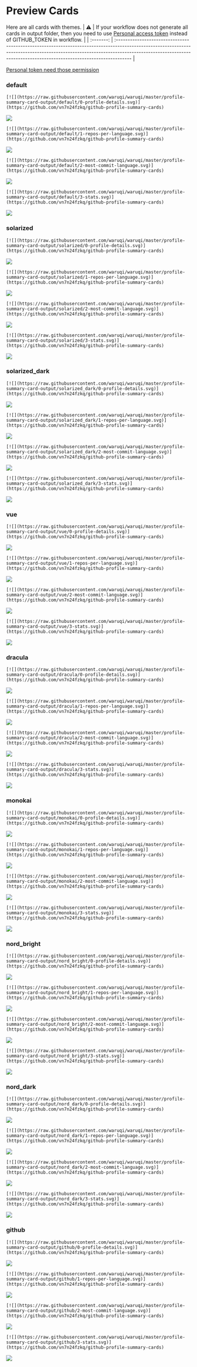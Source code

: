 
# Preview Cards

Here are all cards with themes.
| :warning: | If your workflow does not generate all cards in output folder, then you need to use [Personal access token](https://docs.github.com/en/actions/configuring-and-managing-workflows/creating-and-storing-encrypted-secrets) instead of GITHUB_TOKEN in workflow. |
| :-------: | :------------------------------------------------------------------------------------------------------------------------------------------------------------------------------------------------------------------------------------------------ |

[Personal token need those permission](https://github.com/vn7n24fzkq/github-profile-summary-cards/wiki/Personal-access-token-permissions)


### default


```
[![](https://raw.githubusercontent.com/waruqi/waruqi/master/profile-summary-card-output/default/0-profile-details.svg)](https://github.com/vn7n24fzkq/github-profile-summary-cards)
```
![](https://raw.githubusercontent.com/waruqi/waruqi/master/profile-summary-card-output/default/0-profile-details.svg)


```
[![](https://raw.githubusercontent.com/waruqi/waruqi/master/profile-summary-card-output/default/1-repos-per-language.svg)](https://github.com/vn7n24fzkq/github-profile-summary-cards)
```
![](https://raw.githubusercontent.com/waruqi/waruqi/master/profile-summary-card-output/default/1-repos-per-language.svg)


```
[![](https://raw.githubusercontent.com/waruqi/waruqi/master/profile-summary-card-output/default/2-most-commit-language.svg)](https://github.com/vn7n24fzkq/github-profile-summary-cards)
```
![](https://raw.githubusercontent.com/waruqi/waruqi/master/profile-summary-card-output/default/2-most-commit-language.svg)


```
[![](https://raw.githubusercontent.com/waruqi/waruqi/master/profile-summary-card-output/default/3-stats.svg)](https://github.com/vn7n24fzkq/github-profile-summary-cards)
```
![](https://raw.githubusercontent.com/waruqi/waruqi/master/profile-summary-card-output/default/3-stats.svg)


### solarized


```
[![](https://raw.githubusercontent.com/waruqi/waruqi/master/profile-summary-card-output/solarized/0-profile-details.svg)](https://github.com/vn7n24fzkq/github-profile-summary-cards)
```
![](https://raw.githubusercontent.com/waruqi/waruqi/master/profile-summary-card-output/solarized/0-profile-details.svg)


```
[![](https://raw.githubusercontent.com/waruqi/waruqi/master/profile-summary-card-output/solarized/1-repos-per-language.svg)](https://github.com/vn7n24fzkq/github-profile-summary-cards)
```
![](https://raw.githubusercontent.com/waruqi/waruqi/master/profile-summary-card-output/solarized/1-repos-per-language.svg)


```
[![](https://raw.githubusercontent.com/waruqi/waruqi/master/profile-summary-card-output/solarized/2-most-commit-language.svg)](https://github.com/vn7n24fzkq/github-profile-summary-cards)
```
![](https://raw.githubusercontent.com/waruqi/waruqi/master/profile-summary-card-output/solarized/2-most-commit-language.svg)


```
[![](https://raw.githubusercontent.com/waruqi/waruqi/master/profile-summary-card-output/solarized/3-stats.svg)](https://github.com/vn7n24fzkq/github-profile-summary-cards)
```
![](https://raw.githubusercontent.com/waruqi/waruqi/master/profile-summary-card-output/solarized/3-stats.svg)


### solarized_dark


```
[![](https://raw.githubusercontent.com/waruqi/waruqi/master/profile-summary-card-output/solarized_dark/0-profile-details.svg)](https://github.com/vn7n24fzkq/github-profile-summary-cards)
```
![](https://raw.githubusercontent.com/waruqi/waruqi/master/profile-summary-card-output/solarized_dark/0-profile-details.svg)


```
[![](https://raw.githubusercontent.com/waruqi/waruqi/master/profile-summary-card-output/solarized_dark/1-repos-per-language.svg)](https://github.com/vn7n24fzkq/github-profile-summary-cards)
```
![](https://raw.githubusercontent.com/waruqi/waruqi/master/profile-summary-card-output/solarized_dark/1-repos-per-language.svg)


```
[![](https://raw.githubusercontent.com/waruqi/waruqi/master/profile-summary-card-output/solarized_dark/2-most-commit-language.svg)](https://github.com/vn7n24fzkq/github-profile-summary-cards)
```
![](https://raw.githubusercontent.com/waruqi/waruqi/master/profile-summary-card-output/solarized_dark/2-most-commit-language.svg)


```
[![](https://raw.githubusercontent.com/waruqi/waruqi/master/profile-summary-card-output/solarized_dark/3-stats.svg)](https://github.com/vn7n24fzkq/github-profile-summary-cards)
```
![](https://raw.githubusercontent.com/waruqi/waruqi/master/profile-summary-card-output/solarized_dark/3-stats.svg)


### vue


```
[![](https://raw.githubusercontent.com/waruqi/waruqi/master/profile-summary-card-output/vue/0-profile-details.svg)](https://github.com/vn7n24fzkq/github-profile-summary-cards)
```
![](https://raw.githubusercontent.com/waruqi/waruqi/master/profile-summary-card-output/vue/0-profile-details.svg)


```
[![](https://raw.githubusercontent.com/waruqi/waruqi/master/profile-summary-card-output/vue/1-repos-per-language.svg)](https://github.com/vn7n24fzkq/github-profile-summary-cards)
```
![](https://raw.githubusercontent.com/waruqi/waruqi/master/profile-summary-card-output/vue/1-repos-per-language.svg)


```
[![](https://raw.githubusercontent.com/waruqi/waruqi/master/profile-summary-card-output/vue/2-most-commit-language.svg)](https://github.com/vn7n24fzkq/github-profile-summary-cards)
```
![](https://raw.githubusercontent.com/waruqi/waruqi/master/profile-summary-card-output/vue/2-most-commit-language.svg)


```
[![](https://raw.githubusercontent.com/waruqi/waruqi/master/profile-summary-card-output/vue/3-stats.svg)](https://github.com/vn7n24fzkq/github-profile-summary-cards)
```
![](https://raw.githubusercontent.com/waruqi/waruqi/master/profile-summary-card-output/vue/3-stats.svg)


### dracula


```
[![](https://raw.githubusercontent.com/waruqi/waruqi/master/profile-summary-card-output/dracula/0-profile-details.svg)](https://github.com/vn7n24fzkq/github-profile-summary-cards)
```
![](https://raw.githubusercontent.com/waruqi/waruqi/master/profile-summary-card-output/dracula/0-profile-details.svg)


```
[![](https://raw.githubusercontent.com/waruqi/waruqi/master/profile-summary-card-output/dracula/1-repos-per-language.svg)](https://github.com/vn7n24fzkq/github-profile-summary-cards)
```
![](https://raw.githubusercontent.com/waruqi/waruqi/master/profile-summary-card-output/dracula/1-repos-per-language.svg)


```
[![](https://raw.githubusercontent.com/waruqi/waruqi/master/profile-summary-card-output/dracula/2-most-commit-language.svg)](https://github.com/vn7n24fzkq/github-profile-summary-cards)
```
![](https://raw.githubusercontent.com/waruqi/waruqi/master/profile-summary-card-output/dracula/2-most-commit-language.svg)


```
[![](https://raw.githubusercontent.com/waruqi/waruqi/master/profile-summary-card-output/dracula/3-stats.svg)](https://github.com/vn7n24fzkq/github-profile-summary-cards)
```
![](https://raw.githubusercontent.com/waruqi/waruqi/master/profile-summary-card-output/dracula/3-stats.svg)


### monokai


```
[![](https://raw.githubusercontent.com/waruqi/waruqi/master/profile-summary-card-output/monokai/0-profile-details.svg)](https://github.com/vn7n24fzkq/github-profile-summary-cards)
```
![](https://raw.githubusercontent.com/waruqi/waruqi/master/profile-summary-card-output/monokai/0-profile-details.svg)


```
[![](https://raw.githubusercontent.com/waruqi/waruqi/master/profile-summary-card-output/monokai/1-repos-per-language.svg)](https://github.com/vn7n24fzkq/github-profile-summary-cards)
```
![](https://raw.githubusercontent.com/waruqi/waruqi/master/profile-summary-card-output/monokai/1-repos-per-language.svg)


```
[![](https://raw.githubusercontent.com/waruqi/waruqi/master/profile-summary-card-output/monokai/2-most-commit-language.svg)](https://github.com/vn7n24fzkq/github-profile-summary-cards)
```
![](https://raw.githubusercontent.com/waruqi/waruqi/master/profile-summary-card-output/monokai/2-most-commit-language.svg)


```
[![](https://raw.githubusercontent.com/waruqi/waruqi/master/profile-summary-card-output/monokai/3-stats.svg)](https://github.com/vn7n24fzkq/github-profile-summary-cards)
```
![](https://raw.githubusercontent.com/waruqi/waruqi/master/profile-summary-card-output/monokai/3-stats.svg)


### nord_bright


```
[![](https://raw.githubusercontent.com/waruqi/waruqi/master/profile-summary-card-output/nord_bright/0-profile-details.svg)](https://github.com/vn7n24fzkq/github-profile-summary-cards)
```
![](https://raw.githubusercontent.com/waruqi/waruqi/master/profile-summary-card-output/nord_bright/0-profile-details.svg)


```
[![](https://raw.githubusercontent.com/waruqi/waruqi/master/profile-summary-card-output/nord_bright/1-repos-per-language.svg)](https://github.com/vn7n24fzkq/github-profile-summary-cards)
```
![](https://raw.githubusercontent.com/waruqi/waruqi/master/profile-summary-card-output/nord_bright/1-repos-per-language.svg)


```
[![](https://raw.githubusercontent.com/waruqi/waruqi/master/profile-summary-card-output/nord_bright/2-most-commit-language.svg)](https://github.com/vn7n24fzkq/github-profile-summary-cards)
```
![](https://raw.githubusercontent.com/waruqi/waruqi/master/profile-summary-card-output/nord_bright/2-most-commit-language.svg)


```
[![](https://raw.githubusercontent.com/waruqi/waruqi/master/profile-summary-card-output/nord_bright/3-stats.svg)](https://github.com/vn7n24fzkq/github-profile-summary-cards)
```
![](https://raw.githubusercontent.com/waruqi/waruqi/master/profile-summary-card-output/nord_bright/3-stats.svg)


### nord_dark


```
[![](https://raw.githubusercontent.com/waruqi/waruqi/master/profile-summary-card-output/nord_dark/0-profile-details.svg)](https://github.com/vn7n24fzkq/github-profile-summary-cards)
```
![](https://raw.githubusercontent.com/waruqi/waruqi/master/profile-summary-card-output/nord_dark/0-profile-details.svg)


```
[![](https://raw.githubusercontent.com/waruqi/waruqi/master/profile-summary-card-output/nord_dark/1-repos-per-language.svg)](https://github.com/vn7n24fzkq/github-profile-summary-cards)
```
![](https://raw.githubusercontent.com/waruqi/waruqi/master/profile-summary-card-output/nord_dark/1-repos-per-language.svg)


```
[![](https://raw.githubusercontent.com/waruqi/waruqi/master/profile-summary-card-output/nord_dark/2-most-commit-language.svg)](https://github.com/vn7n24fzkq/github-profile-summary-cards)
```
![](https://raw.githubusercontent.com/waruqi/waruqi/master/profile-summary-card-output/nord_dark/2-most-commit-language.svg)


```
[![](https://raw.githubusercontent.com/waruqi/waruqi/master/profile-summary-card-output/nord_dark/3-stats.svg)](https://github.com/vn7n24fzkq/github-profile-summary-cards)
```
![](https://raw.githubusercontent.com/waruqi/waruqi/master/profile-summary-card-output/nord_dark/3-stats.svg)


### github


```
[![](https://raw.githubusercontent.com/waruqi/waruqi/master/profile-summary-card-output/github/0-profile-details.svg)](https://github.com/vn7n24fzkq/github-profile-summary-cards)
```
![](https://raw.githubusercontent.com/waruqi/waruqi/master/profile-summary-card-output/github/0-profile-details.svg)


```
[![](https://raw.githubusercontent.com/waruqi/waruqi/master/profile-summary-card-output/github/1-repos-per-language.svg)](https://github.com/vn7n24fzkq/github-profile-summary-cards)
```
![](https://raw.githubusercontent.com/waruqi/waruqi/master/profile-summary-card-output/github/1-repos-per-language.svg)


```
[![](https://raw.githubusercontent.com/waruqi/waruqi/master/profile-summary-card-output/github/2-most-commit-language.svg)](https://github.com/vn7n24fzkq/github-profile-summary-cards)
```
![](https://raw.githubusercontent.com/waruqi/waruqi/master/profile-summary-card-output/github/2-most-commit-language.svg)


```
[![](https://raw.githubusercontent.com/waruqi/waruqi/master/profile-summary-card-output/github/3-stats.svg)](https://github.com/vn7n24fzkq/github-profile-summary-cards)
```
![](https://raw.githubusercontent.com/waruqi/waruqi/master/profile-summary-card-output/github/3-stats.svg)

